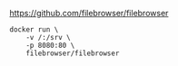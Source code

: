 https://github.com/filebrowser/filebrowser

```
docker run \
    -v /:/srv \
    -p 8080:80 \
    filebrowser/filebrowser
```
